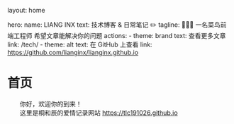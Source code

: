 layout: home

hero:
  name: LIANG INX
  text: 技术博客 & 日常笔记 ✏️
  tagline: 🧑🏻‍💻 一名菜鸟前端工程师 希望文章能解决你的问题
  actions:
    - theme: brand
      text: 查看更多文章
      link: /tech/
    - theme: alt
      text: 在 GitHub 上查看
      link: https://github.com/lianginx/lianginx.github.io
      
# 首页
&emsp;&emsp;你好，欢迎你的到来！<br/>
&emsp;&emsp;这里是桐和辰的爱情记录网站 <https://tlc191026.github.io>
<style>
 /* 初始设置，背景图片位于左上角 */
body {
    background-image: url('https://raw.githubusercontent.com/tlc191026/tlc191026.github.io/master/img/others/background.jpg');
    background-size: cover;
    background-repeat: no-repeat;
    background-position: left top; /* 水平居左，垂直靠顶部 */
}

/* 在移动设备上更改背景图片的位置 */
@media (max-width: 768px) {
    body {
        background-position: right 75% top; /* 水平居左，垂直居中 */
    }
}
</style>



